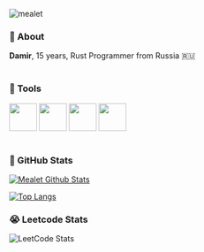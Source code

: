 ![mealet](https://github.com/mealet/mealet/assets/110933288/301f0b80-9be7-43e1-b0cf-4a3be3c1c8f4)


### 🧐 About
**Damir**, 15 years, Rust Programmer from Russia 🇷🇺
<br/>
<br/>

### 🔗 Tools
<div id="badges">
<img src="https://cdn.jsdelivr.net/gh/devicons/devicon@latest/icons/docker/docker-plain-wordmark.svg" width="50" height="50" />
  <img src="https://cdn.jsdelivr.net/gh/devicons/devicon@latest/icons/git/git-original.svg" width="50 height="50" />
  <img src="https://cdn.jsdelivr.net/gh/devicons/devicon@latest/icons/rust/rust-original.svg" width="50" height="50" />
  <img src="https://www.vectorlogo.zone/logos/neovimio/neovimio-icon.svg" width="50" height="50" />
</div>
<br/>

### 🤖 GitHub Stats

[![Mealet Github Stats](https://github-readme-stats.vercel.app/api?username=mealet&theme=dark)](https://github.com/mealet)

[![Top Langs](https://github-readme-stats.vercel.app/api/top-langs/?username=mealet&theme=dark)](https://github.com/mealet)

### 😭 Leetcode Stats

![LeetCode Stats](https://leetcard.jacoblin.cool/mealet?theme=dark&font=Artifika)

